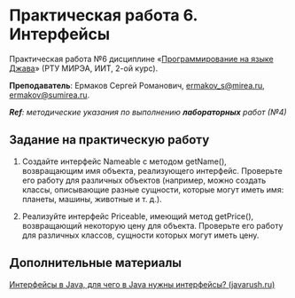 # Практическая работа 6. Интерфейсы
Практическая работа №6 дисциплине «[Программирование на языке Джава](https://online-edu.mirea.ru/course/view.php?id=4053)» (РТУ МИРЭА, ИИТ, 2-ой курс).

**Преподаватель**: Ермаков Сергей Романович, ermakov_s@mirea.ru, ermakov@sumirea.ru.

***Ref**: методические указания по выполнению **лабораторных** работ (№4)*

## Задание на практическую работу

1. Создайте интерфейс Nameable с методом getName(), возвращающим имя объекта, реализующего интерфейс. Проверьте его работу для различных объектов (например, можно создать классы, описывающие разные сущности, которые могут иметь имя: планеты, машины, животные и т. д.).

2. Реализуйте интерфейс Priceable, имеющий метод getPrice(), возвращающий некоторую цену для объекта. Проверьте его работу для различных классов, сущности которых могут иметь цену.


## Дополнительные материалы

[Интерфейсы в Java, для чего в Java нужны интерфейсы? (javarush.ru)](https://javarush.ru/groups/posts/1981-dlja-chego-v-java-nuzhnih-interfeysih)
